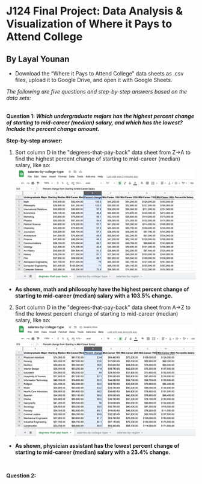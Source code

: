 # J124 Final Project: Data Analysis & Visualization of Where it Pays to Attend College
## By Layal Younan
* Download the “Where it Pays to Attend College” data sheets as .csv files, upload it to Google Drive, and open it with Google Sheets. <br>

*The following are five questions and step-by-step answers based on the data sets:* <br>
<br>

**Question 1: _Which undergraduate majors has the highest percent change of starting to mid-career (median) salary, and which has the lowest? Include the percent change amount._** <br>

**Step-by-step answer:**
1. Sort column D in the "degrees-that-pay-back" data sheet from Z->A to find the highest percent change of starting to mid-career (median) salary, like so: <br>
!['Highest Percent Change','A Google Sheet representing the undergraduate majors in column A and the percent change of their starting to mid-career (median) salary in column D. Column D has been filtered and sorted from highest to lowest in order to illustrate the highest percent change.'](/Screenshot-Highest-Percent-Change.jpg)
* **As shown, math and philosophy have the highest percent change of starting to mid-career (median) salary with a 103.5% change.**
2. Sort column D in the "degrees-that-pay-back" data sheet from A->Z to find the lowest percent change of starting to mid-career (median) salary, like so: <br>
!['Lowest Percent Change','A Google Sheet representing the undergraduate majors in column A and the percent change of their starting to mid-career (median) salary in column D. Column D has been filtered and sorted from lowest to highest in order to illustrate the lowest percent change.'](/Screenshot-lowest-percent-change.jpg)
* **As shown, physician assistant has the lowest percent change of starting to mid-career (median) salary with a 23.4% change.** <br>
<br>

**Question 2:**
